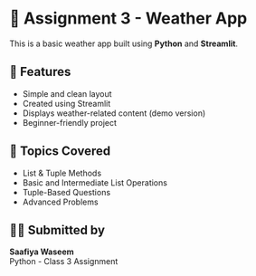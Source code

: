 # 📘 Assignment 3 - Weather App

This is a basic weather app built using **Python** and **Streamlit**.

## 🌟 Features

- Simple and clean layout
- Created using Streamlit
- Displays weather-related content (demo version)
- Beginner-friendly project


## 📌 Topics Covered

- List & Tuple Methods  
- Basic and Intermediate List Operations  
- Tuple-Based Questions  
- Advanced Problems

## 👩‍💻 Submitted by

**Saafiya Waseem**  
Python - Class 3 Assignment


